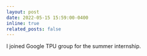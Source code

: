 ```yaml
---
layout: post
date: 2022-05-15 15:59:00-0400
inline: true
related_posts: false
---
```


I joined Google TPU group for the summer internship.
